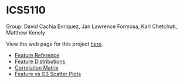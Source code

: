 # ICS5110

Group: David Cachia Enriquez, Jan Lawrence Formosa, Karl Chetchuti, Matthew Kenely

View the web page for this project [here](https://mkenely.com/ics5110).

- [Feature Reference](https://mkenely.com/ics5110/features)
- [Feature Distributions](https://mkenely.com/ics5110/distributions)
- [Correlation Matrix](https://mkenely.com/ics5110/correlation_matrix)
- [Feature vs G3 Scatter Plots](https://mkenely.com/ics5110/scatter_plots)